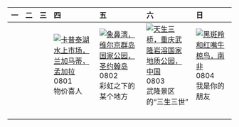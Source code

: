 | 一   | 二   | 三   | 四                                                                                                                                                                                   | 五                                                                                                                                                                                     | 六                                                                                                                                                                                               | 日                                                                                                                                                                                        |
|:----|:----|:----|:------------------------------------------------------------------------------------------------------------------------------------------------------------------------------------|:--------------------------------------------------------------------------------------------------------------------------------------------------------------------------------------|:------------------------------------------------------------------------------------------------------------------------------------------------------------------------------------------------|:-----------------------------------------------------------------------------------------------------------------------------------------------------------------------------------------|
|     |     |     | [![](https://www.bing.com/th?id=OHR.KaptaiLake_ZH-CN9085738832_320x240.jpg '卡普泰湖水上市场，兰加马蒂，孟加拉')](https://www.bing.com/th?id=OHR.KaptaiLake_ZH-CN9085738832_UHD.jpg)<br>0801<br>物价喜人 | [![](https://www.bing.com/th?id=OHR.TrunkBay_ZH-CN9268190655_320x240.jpg '象鼻湾，维尔京群岛国家公园，圣约翰岛')](https://www.bing.com/th?id=OHR.TrunkBay_ZH-CN9268190655_UHD.jpg)<br>0802<br>彩虹之下的某个地方 | [![](https://www.bing.com/th?id=OHR.WulongKarst_ZH-CN9386528384_320x240.jpg '天生三桥，重庆武隆岩溶国家地质公园，中国')](https://www.bing.com/th?id=OHR.WulongKarst_ZH-CN9386528384_UHD.jpg)<br>0803<br>武隆景区的“三生三世” | [![](https://www.bing.com/th?id=OHR.ImpalaOxpecker_ZH-CN9652434873_320x240.jpg '黑斑羚和红嘴牛椋鸟，南非')](https://www.bing.com/th?id=OHR.ImpalaOxpecker_ZH-CN9652434873_UHD.jpg)<br>0804<br>我是你的朋友 |
|     |     |     |                                                                                                                                                                                     |                                                                                                                                                                                       |                                                                                                                                                                                                 |                                                                                                                                                                                          |
|     |     |     |                                                                                                                                                                                     |                                                                                                                                                                                       |                                                                                                                                                                                                 |                                                                                                                                                                                          |
|     |     |     |                                                                                                                                                                                     |                                                                                                                                                                                       |                                                                                                                                                                                                 |                                                                                                                                                                                          |
|     |     |     |                                                                                                                                                                                     |                                                                                                                                                                                       |                                                                                                                                                                                                 |                                                                                                                                                                                          |